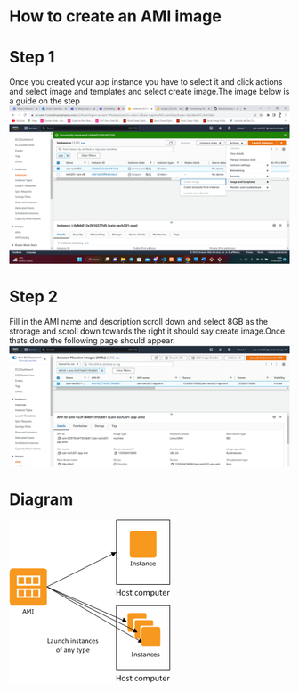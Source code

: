 # How to create an AMI image

# Step 1
Once you created your app instance you have to select it and click actions and select image and templates and select create image.The image below is a guide on the step
![](/pictures/AMI.png)

# Step 2
Fill in the AMI name and description scroll down and select 8GB as the strorage and scroll down towards the right it should say create image.Once thats done the following page should appear.
![](/pictures/AMI2.png)

# Diagram
![](/pictures/AMIdiagram.png)